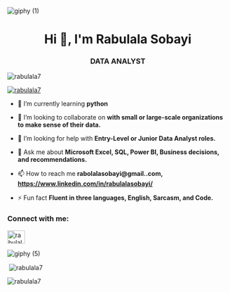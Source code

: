 ![giphy (1)](https://github.com/user-attachments/assets/705ca5b5-5b63-40ce-81d4-144da9739658)

<h1 align="center">Hi 👋, I'm Rabulala Sobayi</h1>
<h3 align="center">DATA ANALYST</h3>

<p align="left"> <img src="https://komarev.com/ghpvc/?username=rabulala7&label=Profile%20views&color=0e75b6&style=flat" alt="rabulala7" /> </p>

<p align="left"> <a href="https://github.com/ryo-ma/github-profile-trophy"><img src="https://github-profile-trophy.vercel.app/?username=rabulala7" alt="rabulala7" /></a> </p>

- 🌱 I’m currently learning **python**

- 👯 I’m looking to collaborate on **with small or large-scale organizations to make sense of their data.** 

- 🤝 I’m looking for help with **Entry-Level or Junior Data Analyst roles.**

- 💬 Ask me about **Microsoft Excel, SQL, Power BI, Business decisions, and recommendations.**

- 📫 How to reach me **rabolalasobayi@gmail..com, https://www.linkedin.com/in/rabulalasobayi/**

- ⚡ Fun fact **Fluent in three languages, English, Sarcasm, and Code.**

<h3 align="left">Connect with me:</h3>
<p align="left">
<a href="https://linkedin.com/in/rabulala sobayi" target="blank"><img align="center" src="https://raw.githubusercontent.com/rahuldkjain/github-profile-readme-generator/master/src/images/icons/Social/linked-in-alt.svg" alt="rabulala sobayi" height="30" width="40" /></a>
</p>

![giphy (5)](https://github.com/user-attachments/assets/cbbb7e8b-1bcd-4375-9a3b-94abab14d58f)




<p>&nbsp;<img align="center" src="https://github-readme-stats.vercel.app/api?username=rabulala7&show_icons=true&locale=en" alt="rabulala7" /></p>

<p><img align="center" src="https://github-readme-streak-stats.herokuapp.com/?user=rabulala7&" alt="rabulala7" /></p>
